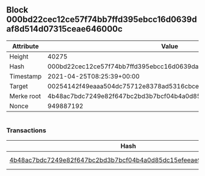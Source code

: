 ## Block 000bd22cec12ce57f74bb7ffd395ebcc16d0639daf8d514d07315ceae646000c

Attribute | Value
--- | ---
Height | 40275
Hash | 000bd22cec12ce57f74bb7ffd395ebcc16d0639daf8d514d07315ceae646000c
Timestamp | 2021-04-25T08:25:39+00:00
Target | 00254142f49eaaa504dc75712e8378ad5316cbcead634704b3734b6271167cc4
Merke root | 4b48ac7bdc7249e82f647bc2bd3b7bcf04b4a0d85dc15efeeae9314edbbc801c
Nonce | 949887192

```

```

### Transactions

Hash | Amount
--- | ---
[4b48ac7bdc7249e82f647bc2bd3b7bcf04b4a0d85dc15efeeae9314edbbc801c](4b48ac7bdc7249e82f647bc2bd3b7bcf04b4a0d85dc15efeeae9314edbbc801c.md) | 10.00000000 SKEPTI 
